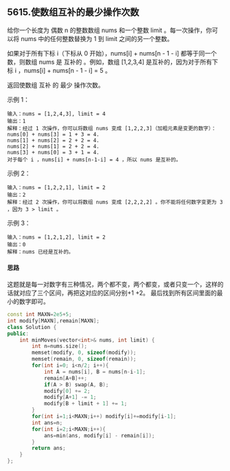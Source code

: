 ## 5615.使数组互补的最少操作次数

给你一个长度为 偶数 n 的整数数组 nums 和一个整数 limit 。每一次操作，你可以将 nums 中的任何整数替换为 1 到 limit 之间的另一个整数。

如果对于所有下标 i（下标从 0 开始），nums[i] + nums[n - 1 - i] 都等于同一个数，则数组 nums 是 互补的 。例如，数组 [1,2,3,4] 是互补的，因为对于所有下标 i ，nums[i] + nums[n - 1 - i] = 5 。

返回使数组 互补 的 最少 操作次数。

 

示例 1：
```
输入：nums = [1,2,4,3], limit = 4
输出：1
解释：经过 1 次操作，你可以将数组 nums 变成 [1,2,2,3]（加粗元素是变更的数字）：
nums[0] + nums[3] = 1 + 3 = 4.
nums[1] + nums[2] = 2 + 2 = 4.
nums[2] + nums[1] = 2 + 2 = 4.
nums[3] + nums[0] = 3 + 1 = 4.
对于每个 i ，nums[i] + nums[n-1-i] = 4 ，所以 nums 是互补的。
```
示例 2：
```
输入：nums = [1,2,2,1], limit = 2
输出：2
解释：经过 2 次操作，你可以将数组 nums 变成 [2,2,2,2] 。你不能将任何数字变更为 3 ，因为 3 > limit 。
```
示例 3：
```
输入：nums = [1,2,1,2], limit = 2
输出：0
解释：nums 已经是互补的。
```

#### 思路

这题就是每一对数字有三种情况，两个都不变，两个都变，或者只变一个，这样的话就对应了三个区间，再把这对应的区间分别+1 +2。 最后找到所有区间里面的最小的数字即可。

```c++
const int MAXN=2e5+5;
int modify[MAXN],remain[MAXN];
class Solution {
public:
    int minMoves(vector<int>& nums, int limit) {
        int n=nums.size();
        memset(modify, 0, sizeof(modify));
        memset(remain, 0, sizeof(remain));
        for(int i=0; i<n/2; i++){
            int A = nums[i], B = nums[n-i-1];
            remain[A+B]++;
            if(A > B) swap(A, B);
            modify[0] += 2;
            modify[A+1] -= 1;
            modify[B + limit + 1] += 1;
        }
        for(int i=1;i<MAXN;i++) modify[i]+=modify[i-1];
        int ans=n;
        for(int i=2;i<MAXN;i++){
            ans=min(ans, modify[i] - remain[i]);
        }
        return ans;
    }
};
```


